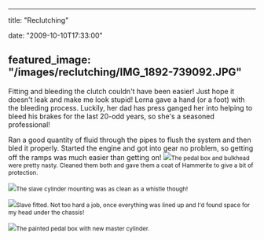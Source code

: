 
---
title: "Reclutching"

date: "2009-10-10T17:33:00"

featured_image: "/images/reclutching/IMG_1892-739092.JPG"
---


Fitting and bleeding the clutch couldn't have been easier!  Just hope it doesn't leak and make me look stupid!  Lorna gave a hand (or a foot) with the bleeding process.  Luckily, her dad has press ganged her into helping to bleed his brakes for the last 20-odd years, so she's a seasoned professional!

Ran a good quantity of fluid through the pipes to flush the system and then bled it properly.  Started the engine and got into gear no problem, so getting off the ramps was much easier than getting on!
<span style="text-decoration: underline;">
</span><a href="http://danandtheduke.co.uk/uploaded_images/IMG_1892-739166.JPG"><img src="/images/reclutching/IMG_1892-739092.JPG"/></a><span style="font-size:85%;">The pedal box and bulkhead were pretty nasty.  Cleaned them both and gave them a coat of <span>Hammerite</span> to give a bit of protection.

</span><a href="http://danandtheduke.co.uk/uploaded_images/IMG_1907-739186.JPG"><img src="/images/reclutching/IMG_1907-739183.JPG"/></a><span style="font-size:85%;">The slave cylinder mounting was as clean as a whistle though!</span>

<a href="http://danandtheduke.co.uk/uploaded_images/IMG_1910-796326.JPG"><img src="/images/reclutching/IMG_1910-796322.JPG"/></a><span style="font-size:85%;">Slave fitted.  Not too hard a job, once everything was lined up and I'd found space for my head under the chassis!</span>

<a href="http://danandtheduke.co.uk/uploaded_images/IMG_1916-796300.JPG"><img src="/images/reclutching/IMG_1916-796295.JPG"/></a><span style="font-size:85%;">The painted pedal box with new master cylinder.</span>
